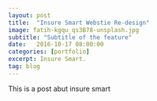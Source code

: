```yaml
---
layout: post
title:  "Insure Smart Webstie Re-design"
image: fatih-kgqu_qs3B78-unsplash.jpg
subtitle: "Subtitle of the feature"
date:   2016-10-17 08:00:00
categories: [portfolio]
excerpt: Insure Smart. 
tag: blog
---
```


This is a post abut insure smart
